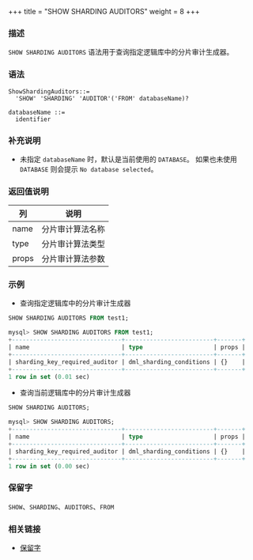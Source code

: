 +++
title = "SHOW SHARDING AUDITORS"
weight = 8
+++

### 描述

`SHOW SHARDING AUDITORS` 语法用于查询指定逻辑库中的分片审计生成器。

### 语法

```
ShowShardingAuditors::=
  'SHOW' 'SHARDING' 'AUDITOR'('FROM' databaseName)?

databaseName ::=
  identifier
```

### 补充说明

- 未指定 `databaseName` 时，默认是当前使用的 `DATABASE`。 如果也未使用 `DATABASE` 则会提示 `No database selected`。

### 返回值说明

| 列                      | 说明            |
| -----------------------|-----------------|
| name                   | 分片审计算法名称  |
| type                   | 分片审计算法类型  |
| props                  | 分片审计算法参数  |

### 示例

- 查询指定逻辑库中的分片审计生成器

```sql
SHOW SHARDING AUDITORS FROM test1;
```

```sql
mysql> SHOW SHARDING AUDITORS FROM test1;
+-------------------------------+-------------------------+-------+
| name                          | type                    | props |
+-------------------------------+-------------------------+-------+
| sharding_key_required_auditor | dml_sharding_conditions | {}    |
+-------------------------------+-------------------------+-------+
1 row in set (0.01 sec)
```

- 查询当前逻辑库中的分片审计生成器

```sql
SHOW SHARDING AUDITORS;
```

```sql
mysql> SHOW SHARDING AUDITORS;
+-------------------------------+-------------------------+-------+
| name                          | type                    | props |
+-------------------------------+-------------------------+-------+
| sharding_key_required_auditor | dml_sharding_conditions | {}    |
+-------------------------------+-------------------------+-------+
1 row in set (0.00 sec)
```

### 保留字

`SHOW`、`SHARDING`、`AUDITORS`、`FROM`

### 相关链接

- [保留字](/cn/reference/distsql/syntax/reserved-word/)


